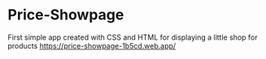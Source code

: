 # Price-Showpage
First simple app created with CSS and HTML for displaying a little shop for products
https://price-showpage-1b5cd.web.app/

